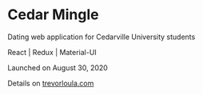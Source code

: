 # Cedar Mingle
Dating web application for Cedarville University students

React | Redux | Material-UI


Launched on August 30, 2020

Details on [trevorloula.com](https://trevorloula.com/#cm)
